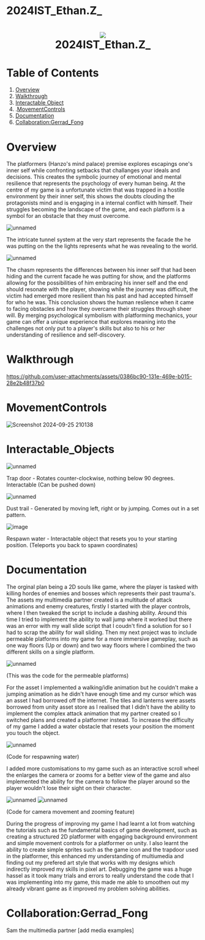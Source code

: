 # 2024IST_Ethan.Z_
<h1 align="center">
 <img src="https://user-images.githubusercontent.com/45159366/97361059-45151700-185c-11eb-9d12-dae51c79eb8a.png">
  <br />
2024IST_Ethan.Z_
</h1>

# Table of Contents

1. [Overview](https://github.com/TempeHS/2024IST_Ethan.Z_?tab=readme-ov-file#overview)
2. [Walkthrough](https://github.com/TempeHS/2024IST_Ethan.Z_?tab=readme-ov-file#walkthrough)
3. [Interactable Object](https://github.com/TempeHS/2024IST_Ethan.Z_?tab=readme-ov-file#Interactable_Objects)
4. .[MovementControls](https://github.com/TempeHS/2024IST_Ethan.Z_?tab=readme-ov-file#MovementControls)
5. [Documentation](https://github.com/TempeHS/2024IST_Ethan.Z_?tab=readme-ov-file#documentation)
6. [Collaboration:Gerrad_Fong](https://github.com/TempeHS/2024IST_Ethan.Z_?tab=readme-ov-file#Collaboration:Gerrad_Fong)

# Overview

The platformers (Hanzo's mind palace) premise explores escapings one's inner self while confronting setbacks that challanges your ideals and decisions. This creates the symbolic journey of emotional and mental resilience that represents the psychology of every human being. At the centre of my game is a unfortunate victim that was trapped in a hostile environment by their inner self, this shows the doubts clouding the protagonists mind and is engaging in a internal conflict with himself. Their struggles becoming the landscape of the game, and each platform is a symbol for an obstacle that they must overcome. 

![unnamed](https://github.com/user-attachments/assets/9bd9c86f-2641-48ca-b08d-91ce1b7556a5) 

The intricate tunnel system at the very start represents the facade the he was putting on the the lights represents what he was revealing to the world. 

![unnamed](https://github.com/user-attachments/assets/ddb6fb19-b2d6-4031-a386-b7addb5875ff)

The chasm represents the differences between his inner self that had been hiding and the current facade he was putting for show, and the platforms allowing for the possibilities of him embracing his inner self and the end should resonate with the player, showing while the journey was difficult, the victim had emerged more resilient than his past and had accepted himself for who he was. This conclusion shows the human reslience when it came to facing obstacles and how they overcame their struggles through sheer will. By merging psychological symbolism with platforming mechanics, your game can offer a unique experience that explores meaning into the challenges not only put to a player's skills but also to his or her understanding of resilience and self-discovery. 

# Walkthrough

https://github.com/user-attachments/assets/0386bc90-131e-469e-b015-28e2b48f37b0


# MovementControls
![Screenshot 2024-09-25 210138](https://github.com/user-attachments/assets/24a0649f-4619-4e28-b796-7a7f5bc62774)


#  Interactable_Objects

![unnamed](https://github.com/user-attachments/assets/9bf153de-5f19-4d04-b592-c6a7a9c5b94e) 

Trap door - Rotates counter-clockwise, nothing below 90 degrees. Interactable (Can be pushed down)

![unnamed](https://github.com/user-attachments/assets/28202498-9757-46cc-9e19-c2b2c050ef2b) 

Dust trail - Generated by moving left, right or by jumping. Comes out in a set pattern.

![image](https://github.com/user-attachments/assets/bf9c4ccc-1344-428d-a9ba-0ee5a107f61e) 

Respawn water - Interactable object that resets you to your starting position. (Teleports you back to spawn coordinates)


# Documentation

The orginal plan being a 2D souls like game, where the player is tasked with killing hordes of enemies and bosses which represents their past trauma's. The assets my multimedia partner created is a multitude of attack animations and enemy creatures, firstly I started with the player controls, where I then tweaked the script to include a dashing ability. Around this time I tried to implement the ability to wall jump where it worked but there was an error with my wall slide script that I coudn't find a solution for so I had to scrap the ability for wall sliding. Then my next project was to include permeable platforms into my game for a more immersive gameplay, such as one way floors (Up or down) and two way floors where I combined the two different skills on a single platform.

![unnamed](https://github.com/user-attachments/assets/290fde06-cf3a-4adc-a5bd-649b1353704e)

(This was the code for the permeable platforms)

For the asset I implemented a walking/idle animation but he couldn't make a jumping animation as he didn't have enough time and my cursor which was an asset I had borrowed off the internet. The tiles and lanterns were assets borrowed from unity asset store as I realised that I didn't have the ability to implement the complex attack animation that my partner created so I switched plans and created a platformer instead. To increase the difficulty of my game I added a water obstacle that resets your position the moment you touch the object.

![unnamed](https://github.com/user-attachments/assets/820ef7c0-4932-4714-a379-ee8c285b4fbc)

(Code for respawning water)

I added more customisations to my game such as an interactive scroll wheel the enlarges the camera or zooms for a better view of the game and also implemented the ability for the camera to follow the player around so the player wouldn't lose their sight on their character.

![unnamed](https://github.com/user-attachments/assets/cb56ca05-1fd7-4cfd-a5f5-2d20134238e9)
![unnamed](https://github.com/user-attachments/assets/3becf3ee-00dc-4242-84f2-0485c8446450)

(Code for camera movement and zooming feature)

During the progress of improving my game I had learnt a lot from watching the tutorials such as the fundamental basics of game development, such as creating a structured 2D platformer with engaging background environment and simple movement controls for a platformer on unity. I also learnt the ability to create simple sprites such as the game icon and the trapdoor used in the platformer, this enhanced my understanding of multiumedia and finding out my prefered art style that works with my designs which indirectly improved my skills in pixel art. Debugging the game was a huge hassel as it took many trials and errors to really understand the code that I was implementing into my game, this made me able to smoothen out my already vibrant game as it improved my problem solving abilities.


# Collaboration:Gerrad_Fong

Sam the multimedia partner
[add media examples]
